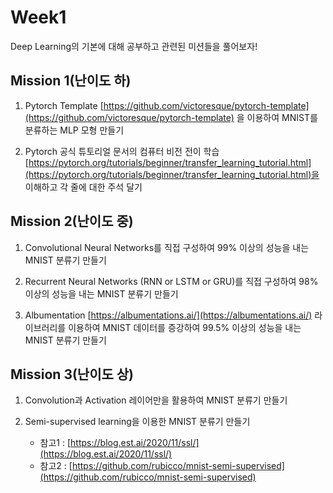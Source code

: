 # Week1

Deep Learning의 기본에 대해 공부하고 관련된 미션들을 풀어보자!

## Mission 1(난이도 하)

1. Pytorch Template [https://github.com/victoresque/pytorch-template](https://github.com/victoresque/pytorch-template) 을 이용하여 MNIST를 분류하는 MLP 모형 만들기

2. Pytorch 공식 튜토리얼 문서의 컴퓨터 비전 전이 학습 [https://pytorch.org/tutorials/beginner/transfer_learning_tutorial.html](https://pytorch.org/tutorials/beginner/transfer_learning_tutorial.html)을 이해하고 각 줄에 대한 주석 달기

## Mission 2(난이도 중)

1. Convolutional Neural Networks를 직접 구성하여 99% 이상의 성능을 내는 MNIST 분류기 만들기

2. Recurrent Neural Networks (RNN or LSTM or GRU)를 직접 구성하여 98% 이상의 성능을 내는 MNIST 분류기 만들기

3. Albumentation [https://albumentations.ai/](https://albumentations.ai/) 라이브러리를 이용하여 MNIST 데이터를 증강하여 99.5% 이상의 성능을 내는 MNIST 분류기 만들기

## Mission 3(난이도 상)

1. Convolution과 Activation 레이어만을 활용하여 MNIST 분류기 만들기

2. Semi-supervised learning을 이용한 MNIST 분류기 만들기
   - 참고1 : [https://blog.est.ai/2020/11/ssl/](https://blog.est.ai/2020/11/ssl/)
   - 참고2 : [https://github.com/rubicco/mnist-semi-supervised](https://github.com/rubicco/mnist-semi-supervised)
